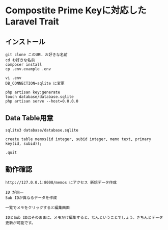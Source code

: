 # Compostite Prime Keyに対応したLaravel Trait

## インストール
```
git clone このURL お好きな名前
cd お好きな名前
composer install
cp .env.example .env

vi .env
DB_CONNECTION=sqlite に変更

php artisan key:generate
touch database/database.sqlite
php artisan serve --host=0.0.0.0
```

## Data Table用意
```
sqlite3 database/database.sqlite

create table memos(id integer, subid integer, memo text, primary key(id, subid));

.quit
```

## 動作確認
```
http://127.0.0.1:8000/memos にアクセス 新規データ作成

ID が同一
Sub IDが異なるデータを作成

一覧でメモをクリックすると編集画面

IDとSub IDはそのままに、メモだけ編集すると、なんということでしょう。きちんとデータ更新が可能です。
```



